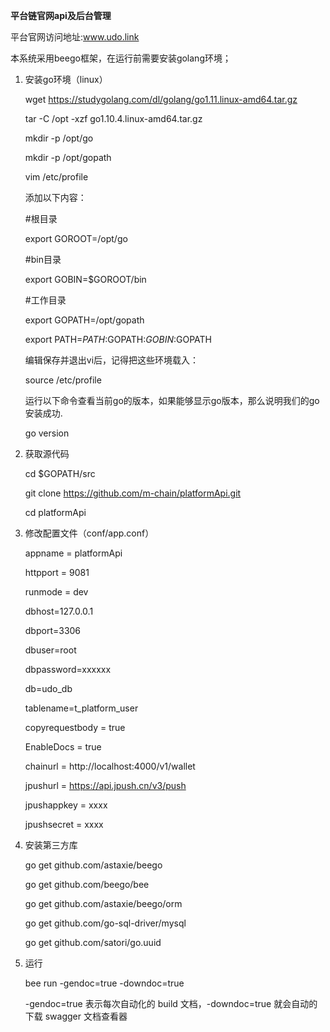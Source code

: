 __平台链官网api及后台管理__

平台官网访问地址:www.udo.link

本系统采用beego框架，在运行前需要安装golang环境；

1. 安装go环境（linux）

    wget https://studygolang.com/dl/golang/go1.11.linux-amd64.tar.gz

    tar -C /opt -xzf go1.10.4.linux-amd64.tar.gz

    mkdir -p /opt/go

    mkdir -p /opt/gopath

    vim /etc/profile

    添加以下内容：

    #根目录

    export GOROOT=/opt/go

    #bin目录

    export GOBIN=$GOROOT/bin

    #工作目录

    export GOPATH=/opt/gopath

    export PATH=$PATH:$GOPATH:$GOBIN:$GOPATH

    编辑保存并退出vi后，记得把这些环境载入：

    source /etc/profile

    运行以下命令查看当前go的版本，如果能够显示go版本，那么说明我们的go安装成功.

    go version

2. 获取源代码

    cd $GOPATH/src

    git clone https://github.com/m-chain/platformApi.git

    cd platformApi

3. 修改配置文件（conf/app.conf）

    appname = platformApi

    httpport = 9081

    runmode = dev

    dbhost=127.0.0.1

    dbport=3306

    dbuser=root

    dbpassword=xxxxxx

    db=udo_db

    tablename=t_platform_user

    copyrequestbody = true

    EnableDocs = true

    chainurl = http://localhost:4000/v1/wallet

    jpushurl = https://api.jpush.cn/v3/push

    jpushappkey = xxxx

    jpushsecret = xxxx

4. 安装第三方库

    go get github.com/astaxie/beego

    go get github.com/beego/bee

    go get github.com/astaxie/beego/orm

    go get github.com/go-sql-driver/mysql

    go get github.com/satori/go.uuid

5. 运行

    bee run -gendoc=true -downdoc=true

    -gendoc=true 表示每次自动化的 build 文档，-downdoc=true 就会自动的下载 swagger 文档查看器


